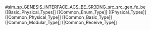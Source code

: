 #sim_sp_GENESIS_INTERFACE_ACS_BE_SR3DNG_src_src_gen_fe_be
[[Basic_Physical_Types]]
[[Common_Enum_Type]]
[[Physical_Types]]
[[Common_Physical_Type]]
[[Common_Basic_Type]]
[[Common_Modular_Type]]
[[Common_Receive_Type]]
